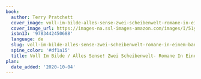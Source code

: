 ```yaml
---
book:
  author: Terry Pratchett
  cover_image: voll-im-bilde-alles-sense-zwei-scheibenwelt-romane-in-einem-band-.jpg
  cover_image_url: https://images-na.ssl-images-amazon.com/images/I/51y-WY+k0gL.jpg
  isbn13: '9783442450688'
  language: de
  slug: voll-im-bilde-alles-sense-zwei-scheibenwelt-romane-in-einem-band-
  spine_color: '#df1a15'
  title: Voll Im Bilde / Alles Sense! Zwei Scheibenwelt- Romane In Einem Band.
plan:
  date_added: '2020-10-04'
---
```

